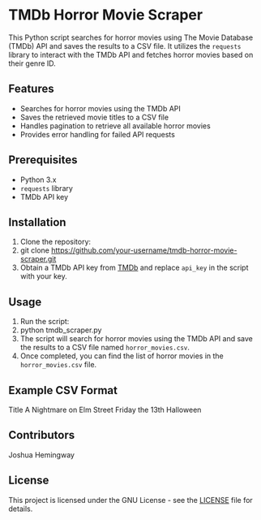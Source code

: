 # TMDb Horror Movie Scraper

This Python script searches for horror movies using The Movie Database (TMDb) API and saves the results to a CSV file. It utilizes the `requests` library to interact with the TMDb API and fetches horror movies based on their genre ID.

## Features

- Searches for horror movies using the TMDb API
- Saves the retrieved movie titles to a CSV file
- Handles pagination to retrieve all available horror movies
- Provides error handling for failed API requests

## Prerequisites

- Python 3.x
- `requests` library
- TMDb API key

## Installation

1. Clone the repository:
2. git clone https://github.com/your-username/tmdb-horror-movie-scraper.git
3. Obtain a TMDb API key from [TMDb](https://www.themoviedb.org/documentation/api) and replace `api_key` in the script with your key.

## Usage

1. Run the script:
2. python tmdb_scraper.py
2. The script will search for horror movies using the TMDb API and save the results to a CSV file named `horror_movies.csv`.
3. Once completed, you can find the list of horror movies in the `horror_movies.csv` file.

## Example CSV Format
Title
A Nightmare on Elm Street
Friday the 13th
Halloween


## Contributors
Joshua Hemingway

## License

This project is licensed under the GNU License - see the [LICENSE](LICENSE) file for details.





